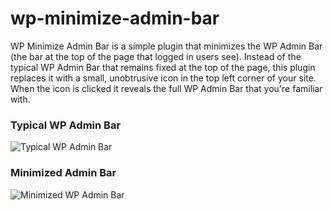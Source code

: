 # wp-minimize-admin-bar

WP Minimize Admin Bar is a simple plugin that minimizes the WP Admin Bar (the bar at the top of the page that logged in users see).  Instead of the typical WP Admin Bar that remains fixed at the top of the page, this plugin replaces it with a small, unobtrusive icon in the top left corner of your site. When the icon is clicked it reveals the full WP Admin Bar that you're familiar with.

### Typical WP Admin Bar
![Typical WP Admin Bar](http://mikeeverhart.net/wp-minimize-admin-bar.png "Typical WP Admin Bar")

### Minimized Admin Bar
![Minimized WP Admin Bar](http://mikeeverhart.net/wp-minimize-admin-bar2.png "Minimized WP Admin Bar")